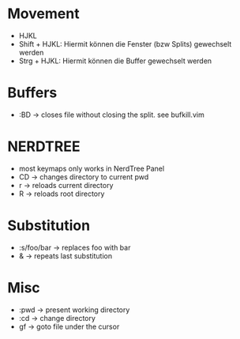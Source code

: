 # Movement
* HJKL
* Shift + HJKL: Hiermit können  die Fenster (bzw Splits) gewechselt werden
* Strg  + HJKL: Hiermit können die Buffer gewechselt werden

# Buffers
* :BD -> closes file without closing the split. see bufkill.vim

# NERDTREE
* most keymaps only works in NerdTree Panel
* CD -> changes directory to current pwd
* r -> reloads current directory
* R -> reloads root directory

# Substitution
* \:s/foo/bar -> replaces foo with bar
* & -> repeats last substitution

# Misc
* :pwd -> present working directory
* :cd -> change directory
* gf -> goto file under the cursor
